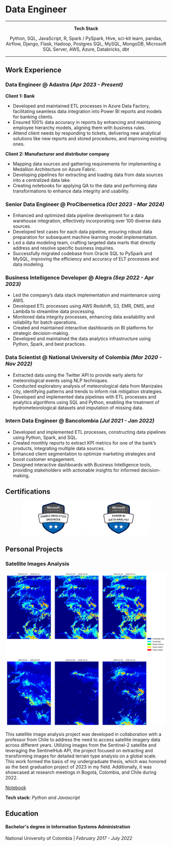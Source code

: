 # Data Engineer

***
<p align="center">
<strong>
Tech Stack
</strong></p>
<p align="center">
Python, SQL, JavaScript, R, Spark / PySpark, Hive, sci-kit learn, pandas, Airflow, Django, Flask, Hadoop, Postgres SQL, MySQL, MongoDB, Microsoft SQL Server, AWS, Azure, Databricks, dbt
</p>

***

## Work Experience
### Data Engineer @ Adastra _(Apr 2023 - Present)_
__Client 1: Bank__
*	Developed and maintained ETL processes in Azure Data Factory, facilitating seamless data integration into Power BI reports and models for banking clients.
*	Ensured 100% data accuracy in reports by enhancing and maintaining employee hierarchy models, aligning them with business rules.
*	Attend client needs by responding to tickets, delivering new analytical solutions like new reports and stored procedures, and improving existing ones.

__Client 2: Manufacturer and distributor company__
* Mapping data sources and gathering requirements for implementing a Medallion Architecture on Azure Fabric.
* Developing pipelines for extracting and loading data from data sources into a centralized data lake.
* Creating notebooks for applying QA to the data and performing data transformations to enhance data integrity and usability.

### Senior Data Engineer @ ProCibernetica _(Oct 2023 - Mar 2024)_
* Enhanced and optimized data pipeline development for a data warehouse integration, effectively incorporating over 100 diverse data sources.
* Developed test cases for each data pipeline, ensuring robust data preparation for subsequent machine learning model implementation.
* Led a data modeling team, crafting targeted data marts that directly address and resolve specific business inquiries.
* Successfully migrated codebase from Oracle SQL to PySpark and MySQL, improving the efficiency and accuracy of ELT processes and data modeling.

### Business Intelligence Developer @ Alegra _(Sep 2022 - Apr 2023)_
* Led the company’s data stack implementation and maintenance using AWS.
* Developed ETL processes using AWS Redshift, S3, EMR, DMS, and Lambda to streamline data processing.
*	Monitored data integrity processes, enhancing data availability and reliability for batch operations.
*	Created and maintained interactive dashboards on BI platforms for strategic decision-making.
*	Developed and maintained the data analytics infrastructure using Python, Spark, and best practices.

### Data Scientist @ National University of Colombia _(Mar 2020 - Nov 2022)_
* Extracted data using the Twitter API to provide early alerts for meteorological events using NLP techniques.
* Conducted exploratory analysis of meteorological data from Manizales city, identifying patterns and trends to inform risk mitigation strategies.
* Developed and implemented data pipelines with ETL processes and analytics algorithms using SQL and Python, enabling the treatment of hydrometeorological datasets and imputation of missing data.


### Intern Data Engineer @ Bancolombia _(Jul 2021 - Jan 2022)_
* Developed and implemented ETL processes, constructing data pipelines using Python, Spark, and SQL.
* Created monthly reports to extract KPI metrics for one of the bank’s products, integrating multiple data sources.
* Enhanced client segmentation to optimize marketing strategies and boost customer engagement.
* Designed interactive dashboards with Business Intelligence tools, providing stakeholders with actionable insights for informed decision-making.

## Certifications 

<p align="center">
  <img src="assets/img/DP-600.png" width="200"> 
  <img src="assets/img/PL-300.png" width="200">
</p>

## Personal Projects

### Satellite Images Analysis
<p align="center">
  <img src="assets/img/Humity.png" width="500"> 
</p>

This satellite image analysis project was developed in collaboration with a professor from Chile to address the need to access satellite imagery data across different years. Utilizing images from the Sentinel-2 satellite and leveraging the SentinelHub API, the project focused on extracting and transforming images for detailed terrain type analysis on a global scale. This work formed the basis of my undergraduate thesis, which was honored as the best graduation project of 2023 in my field. Additionally, it was showcased at research meetings in Bogotá, Colombia, and Chile during 2022.

[Notebook](https://github.com/Jacoceb/asi-thesis/blob/main/An%C3%A1lisis_de_imagenes_satelitales.ipynb)

__Tech stack:__ _Python and Javascript_


## Education
#### Bachelor's degree in Information Systems Administration
National University of Colombia | _February 2017 - July 2022_
